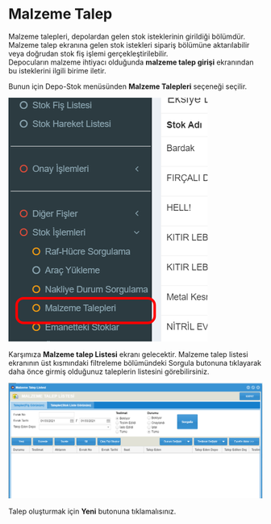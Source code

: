 # Malzeme Talep

Malzeme talepleri, depolardan gelen stok isteklerinin girildiği bölümdür. Malzeme talep ekranına gelen stok istekleri sipariş bölümüne aktarılabilir veya doğrudan stok fiş işlemi gerçekleştirilebilir. \
Depocuların malzeme ihtiyacı olduğunda **malzeme talep girişi** ekranından bu isteklerini ilgili birime iletir.&#x20;

Bunun için Depo-Stok menüsünden **Malzeme Talepleri** seçeneği seçilir.

![](<.gitbook/assets/image (76).png>)

Karşımıza **Malzeme talep Listesi** ekranı gelecektir.  Malzeme talep listesi ekranının üst kısmındaki filtreleme bölümündeki Sorgula butonuna tıklayarak  daha önce girmiş olduğunuz taleplerin listesini görebilirsiniz.

![](<.gitbook/assets/image (77).png>)

Talep oluşturmak için **Yeni** butonuna tıklamalısınız.&#x20;

